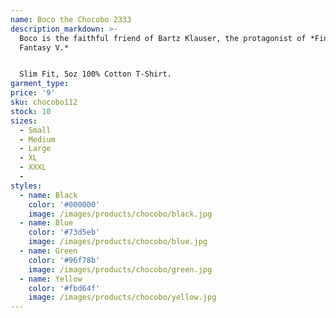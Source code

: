 ```yaml
---
name: Boco the Chocobo 2333
description_markdown: >-
  Boco is the faithful friend of Bartz Klauser, the protagonist of *Final
  Fantasy V.*


  Slim Fit, 5oz 100% Cotton T-Shirt.
garment_type:
price: '9'
sku: chocobo112
stock: 10
sizes:
  - Small
  - Medium
  - Large
  - XL
  - XXXL
  -
styles:
  - name: Black
    color: '#000000'
    image: /images/products/chocobo/black.jpg
  - name: Blue
    color: '#73d5eb'
    image: /images/products/chocobo/blue.jpg
  - name: Green
    color: '#96f78b'
    image: /images/products/chocobo/green.jpg
  - name: Yellow
    color: '#fbd64f'
    image: /images/products/chocobo/yellow.jpg
---
```

